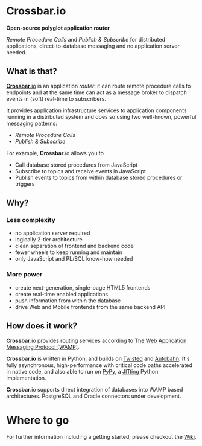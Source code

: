 # Crossbar.io

**Open-source polyglot application router**

*Remote Procedure Calls* and *Publish & Subscribe* for distributed applications, direct-to-database messaging and no application server needed.


## What is that?

[**Crossbar**.io](http://crossbar.io) is an application _router_: it can route remote procedure calls to endpoints and at the same time can act as a message broker to dispatch events in (soft) real-time to subscribers.

It provides application infrastructure services to application components running in a distributed system and does so using two well-known, powerful messaging patterns:

 * *Remote Procedure Calls*
 * *Publish & Subscribe*

For example, **Crossbar**.io allows you to

  * Call database stored procedures from JavaScript
  * Subscribe to topics and receive events in JavaScript
  * Publish events to topics from within database stored procedures or triggers

## Why?

### Less complexity

 * no application server required
 * logically 2-tier architecture
 * clean separation of frontend and backend code
 * fewer wheels to keep running and maintain
 * only JavaScript and PL/SQL know-how needed

### More power

 * create next-generation, single-page HTML5 frontends
 * create real-time enabled applications
 * push information from within the database
 * drive Web and Mobile frontends from the same backend API

## How does it work?

**Crossbar**.io provides routing services according to [The Web Application Messaging Protocol (WAMP)](http://wamp.ws/).

**Crossbar.io** is written in Python, and builds on [Twisted](http://twistedmatrix.com/) and [Autobahn](http://autobahn.ws/). It's fully asynchronous, high-performance with critical code paths accelerated in native code, and also able to run on [PyPy](http://pypy.org/), a [JITting](http://en.wikipedia.org/wiki/Just-in-time_compilation) Python implementation.

**Crossbar**.io supports direct integration of databases into WAMP based architectures. PostgreSQL and Oracle connectors under development.


# Where to go

For further information including a getting started, please checkout the [Wiki](https://github.com/crossbario/crossbar/wiki).